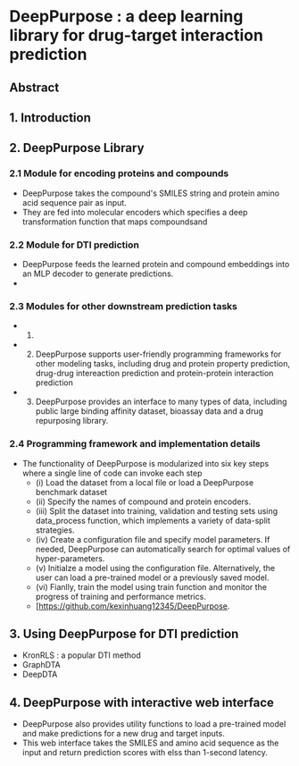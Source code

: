 # DeepPurpose : a deep learning library for drug-target interaction prediction

## Abstract

## 1. Introduction

## 2. DeepPurpose Library

### 2.1 Module for encoding proteins and compounds
  - DeepPurpose takes the compound's SMILES string and protein amino acid sequence pair as input.
  - They are fed into molecular encoders which specifies a deep transformation function that maps compoundsand 

### 2.2 Module for DTI prediction
  - DeepPurpose feeds the learned protein and compound embeddings into an MLP decoder to generate predictions.
  - 
### 2.3 Modules for other downstream prediction tasks
  - 1.
  - 2. DeepPurpose supports user-friendly programming frameworks for other modeling tasks, including drug and protein property prediction, drug-drug intereaction prediction and protein-protein interaction prediction
  - 3. DeepPurpose provides an interface to many types of data, including public large binding affinity dataset, bioassay data and a drug repurposing library.
### 2.4 Programming framework and implementation details
  - The functionality of DeepPurpose is modularized into six key steps where a single line of code can invoke each step
    + (i) Load the dataset from a local file or load a DeepPurpose benchmark dataset
    + (ii) Specify the names of compound and protein encoders.
    + (iii) Split the dataset into training, validation and testing sets using data_process function, which implements a variety of data-split strategies.
    + (iv) Create a configuration file and specify model parameters. If needed, DeepPurpose can automatically search for optimal values of hyper-parameters.
    + (v) Initialze a model using the configuration file. Alternatively, the user can load a pre-trained model or a previously saved model.
    + (vi) Fianlly, train the model using train function and monitor the progress of training and performance metrics.
    + [https://github.com/kexinhuang12345/DeepPurpose.

## 3. Using DeepPurpose for DTI prediction
  - KronRLS : a popular DTI method
  - GraphDTA
  - DeepDTA

## 4. DeepPurpose with interactive web interface
  - DeepPurpose also provides utility functions to load a pre-trained model and make predictions for a new drug and target inputs.
  - This web interface takes the SMILES and amino acid sequence as the input and return prediction scores with elss than 1-second latency.
